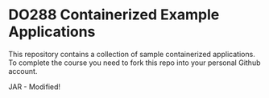 # DO288 Containerized Example Applications

This repository contains a collection of sample containerized applications.  To complete the course you need to fork this repo into your personal Github account.

JAR - Modified!
